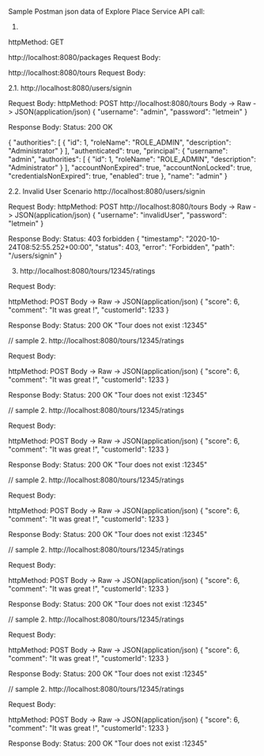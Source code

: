 Sample Postman json data of Explore Place  Service API call:


1. 
httpMethod: GET

http://localhost:8080/packages
Request Body:

http://localhost:8080/tours
Request Body:






2.1. http://localhost:8080/users/signin

Request Body:
	httpMethod: POST
	http://localhost:8080/tours
	Body -> Raw -> JSON(application/json) 
	{
		"username": "admin",
		"password": "letmein"
	}

Response Body:
Status: 200 OK

{
    "authorities": [
        {
            "id": 1,
            "roleName": "ROLE_ADMIN",
            "description": "Administrator"
        }
    ],
    "authenticated": true,
    "principal": {
        "username": "admin",
        "authorities": [
            {
                "id": 1,
                "roleName": "ROLE_ADMIN",
                "description": "Administrator"
            }
        ],
        "accountNonExpired": true,
        "accountNonLocked": true,
        "credentialsNonExpired": true,
        "enabled": true
    },
    "name": "admin"
}


2.2. Invalid User Scenario
http://localhost:8080/users/signin

Request Body:
	httpMethod: POST
	http://localhost:8080/tours
	Body -> Raw -> JSON(application/json) 
	{
		"username": "invalidUser",
		"password": "letmein"
	}

Response Body:
Status: 403 forbidden
{
    "timestamp": "2020-10-24T08:52:55.252+00:00",
    "status": 403,
    "error": "Forbidden",
    "path": "/users/signin"
}



3. http://localhost:8080/tours/12345/ratings

Request Body:

httpMethod: POST
Body -> Raw -> JSON(application/json) 
{
	"score": 6,
	"comment": "It was great !",
	"customerId": 1233
}

Response Body:
Status: 200 OK
"Tour does not exist :12345" 



















// sample
2. http://localhost:8080/tours/12345/ratings

Request Body:

httpMethod: POST
Body -> Raw -> JSON(application/json) 
{
	"score": 6,
	"comment": "It was great !",
	"customerId": 1233
}

Response Body:
Status: 200 OK
"Tour does not exist :12345" 

// sample
2. http://localhost:8080/tours/12345/ratings

Request Body:

httpMethod: POST
Body -> Raw -> JSON(application/json) 
{
	"score": 6,
	"comment": "It was great !",
	"customerId": 1233
}

Response Body:
Status: 200 OK
"Tour does not exist :12345" 

// sample
2. http://localhost:8080/tours/12345/ratings

Request Body:

httpMethod: POST
Body -> Raw -> JSON(application/json) 
{
	"score": 6,
	"comment": "It was great !",
	"customerId": 1233
}

Response Body:
Status: 200 OK
"Tour does not exist :12345" 

// sample
2. http://localhost:8080/tours/12345/ratings

Request Body:

httpMethod: POST
Body -> Raw -> JSON(application/json) 
{
	"score": 6,
	"comment": "It was great !",
	"customerId": 1233
}

Response Body:
Status: 200 OK
"Tour does not exist :12345" 

// sample
2. http://localhost:8080/tours/12345/ratings

Request Body:

httpMethod: POST
Body -> Raw -> JSON(application/json) 
{
	"score": 6,
	"comment": "It was great !",
	"customerId": 1233
}

Response Body:
Status: 200 OK
"Tour does not exist :12345" 

// sample
2. http://localhost:8080/tours/12345/ratings

Request Body:

httpMethod: POST
Body -> Raw -> JSON(application/json) 
{
	"score": 6,
	"comment": "It was great !",
	"customerId": 1233
}

Response Body:
Status: 200 OK
"Tour does not exist :12345" 